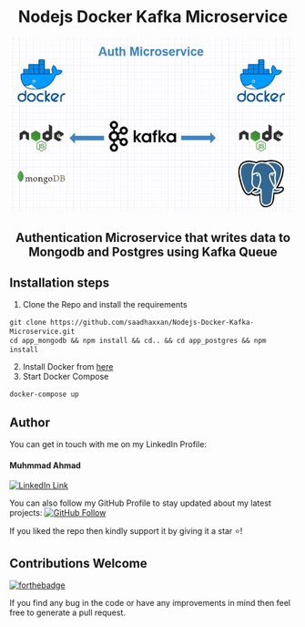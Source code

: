 <div align="center">
<h1>Nodejs Docker Kafka Microservice</h1>
   <div align="center">
    <img src="image.jpg" width='700'/>
  </div>
   <h2>Authentication Microservice that writes data to Mongodb and Postgres using Kafka Queue</h2>
</div>

## Installation steps

1. Clone the Repo and install the requirements

```
git clone https://github.com/saadhaxxan/Nodejs-Docker-Kafka-Microservice.git
cd app_mongodb && npm install && cd.. && cd app_postgres && npm install
```

2. Install Docker from [here](https://docs.docker.com/engine/install/)
3. Start Docker Compose
```
docker-compose up
```

## Author
You can get in touch with me on my LinkedIn Profile:

#### Muhmmad Ahmad
[![LinkedIn Link](https://img.shields.io/badge/Connect-saadhaxxan-blue.svg?logo=linkedin&longCache=true&style=social&label=Connect
)](https://www.linkedin.com/in/)

You can also follow my GitHub Profile to stay updated about my latest projects: [![GitHub Follow](https://img.shields.io/badge/Connect-saadhaxxan-blue.svg?logo=Github&longCache=true&style=social&label=Follow)](https://github.com/saadhaxxan)

If you liked the repo then kindly support it by giving it a star ⭐!

## Contributions Welcome
[![forthebadge](https://forthebadge.com/images/badges/built-with-love.svg)](#)

If you find any bug in the code or have any improvements in mind then feel free to generate a pull request.
